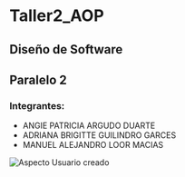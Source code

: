 # Taller2_AOP
## Diseño de Software
## Paralelo 2
### **Integrantes:**
- ANGIE PATRICIA ARGUDO DUARTE 
- ADRIANA BRIGITTE GUILINDRO GARCES
- MANUEL ALEJANDRO LOOR MACIAS

![Aspecto Usuario creado](C:\Users\USER\Documents\GitHub)
